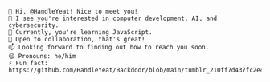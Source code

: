     👋 Hi, @HandleYeat! Nice to meet you!
    👀 I see you're interested in computer development, AI, and cybersecurity.
    🌱 Currently, you're learning JavaScript.
    💞️ Open to collaboration, that's great!
    📫 Looking forward to finding out how to reach you soon.
    😄 Pronouns: he/him 
    ⚡ Fun fact: https://github.com/HandleYeat/Backdoor/blob/main/tumblr_210ff7d437fc2e4cd5b6a00ba0e25fcd_e591150e_500.gif
<!---
HandleYeat/HandleYeat is a ✨ special ✨ repository because its `README.md` (this file) appears on your GitHub profile.
You can click the Preview link to take a look at your changes.
--->
